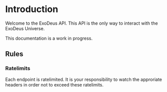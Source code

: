 # Introduction

Welcome to the ExoDeus API. This API is the only way to interact with the ExoDeus Universe.

This documentation is a work in progress.

## Rules

### Ratelimits

Each endpoint is ratelimited. It is your responsibility to watch the approriate headers in order not to exceed these ratelimits.
